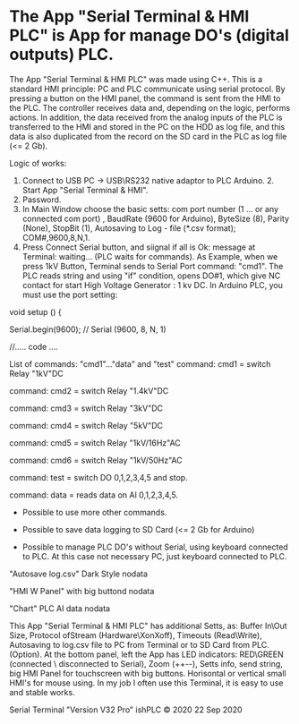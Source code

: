 # The App "Serial Terminal & HMI PLC" is App for manage DO's (digital outputs) PLC.

The App "Serial Terminal & HMI PLC" was made using C++. 
This is a standard HMI principle: PC and PLC communicate using serial protocol. By pressing a button on the HMI panel, the command is sent from the HMI to the PLC. The controller receives data and, depending on the logic, performs actions. In addition, the data received from the analog inputs of the PLC is transferred to the HMI and stored in the PC on the HDD as log file, and this data is also duplicated from the record on the SD card in the PLC as log file (<= 2 Gb).

Logic of works: 
1. Connect to USB PC -> USB\RS232 native adaptor to PLC Arduino. 2. Start App "Serial Terminal & HMI". 
3. Password. 
4. In Main Window choose the basic setts: com port number (1 ... or any connected com port) , BaudRate (9600 for Arduino), ByteSize (8), Parity (None), StopBit (1), Autosaving to Log - file (*.csv format); COM#,9600,8,N,1. 
5. Press Connect Serial button, and siignal if all is Ok: message at Terminal: waiting... (PLC waits for commands). 
As Example, when we press 1kV Button, Terminal sends to Serial Port command: "cmd1". The PLC reads string and using "if" condition, opens DO#1, which give NC contact for start High Voltage Generator : 1 kv DC.
In Arduino PLC, you must use the port setting:

void setup () {

Serial.begin(9600); // Serial (9600, 8, N, 1)


//..... code ....

List of commands: "cmd1"..."data" and "test"
command: cmd1 = switch Relay "1kV"DC

command: cmd2 = switch Relay "1.4kV"DC

command: cmd3 = switch Relay "3kV"DC

command: cmd4 = switch Relay "5kV"DC

command: cmd5 = switch Relay "1kV/16Hz"AC

command: cmd6 = switch Relay "1kV/50Hz"AC

command: test = switch DO 0,1,2,3,4,5 and stop.

command: data = reads data on AI 0,1,2,3,4,5.

* Possible to use more other commands.

* Possible to save data logging to SD Card (<= 2 Gb for Arduino)

* Possible to manage PLC DO's without Serial, using keyboard connected to PLC. At this case not necessary PC, just keyboard connected to PLC.

"Autosave log.csv" Dark Style
nodata

"HMI W Panel" with big buttond
nodata

"Chart" PLC AI data
nodata

This App "Serial Terminal & HMI PLC" has additional Setts, as: Buffer In\Out Size, Protocol ofStream (Hardware\XonXoff), Timeouts (Read\Write), Autosaving to log.csv file to PC from Terminal or to SD Card from PLC. (Option). At the bottom panel, left the App has LED indicators: RED\GREEN (connected \ disconnected to Serial), Zoom (++\--), Setts info, send string, big HMI Panel for touchscreen with big buttons. Horisontal or vertical small HMI's for mouse using. In my job I often use this Terminal, it is easy to use and stable works.



Serial Terminal
"Version V32 Pro" 
ishPLC © 2020
22 Sep 2020
